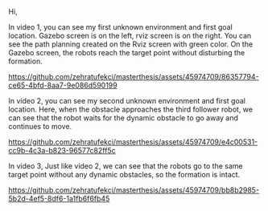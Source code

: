 Hi,

In video 1, you can see my first unknown environment and first goal location. 
Gazebo screen is on the left, rviz screen is on the right. You can see the path planning created on the Rviz screen with green color. On the Gazebo screen, the robots reach the target point without disturbing the formation.

https://github.com/zehratufekci/masterthesis/assets/45974709/86357794-ce65-4bfd-8aa7-9e086d590199

In video 2, you can see my second unknown environment and first goal location. 
Here, when the obstacle approaches the third follower robot, we can see that the robot waits for the dynamic obstacle to go away and continues to move.


https://github.com/zehratufekci/masterthesis/assets/45974709/e4c00531-cc9b-4c3a-b823-96577c82ff5c

In video 3, Just like video 2, we can see that the robots go to the same target point without any dynamic obstacles, so the formation is intact.

https://github.com/zehratufekci/masterthesis/assets/45974709/bb8b2985-5b2d-4ef5-8df6-1a1fb6f6fb45

